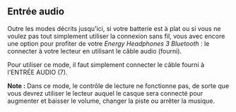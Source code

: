 ## Entrée audio

Outre les modes décrits jusqu'ici, si votre batterie est à plat ou si vous ne voulez pas tout simplement utiliser la connexion sans fil, vous avec encore une option pour profiter de votre *Energy Headphones 3 Bluetooth* : le connecter à votre lecteur en utilisant le câble audio (fourni).

Pour utiliser ce mode, il faut simplement connecter le câble fourni à l'ENTRÉE AUDIO (7).
	
**Note :** Dans ce mode, le contrôle de lecture ne fonctionne pas, de sorte que vous devrez utiliser le lecteur auquel le casque sera connecté pour augmenter et baisser le volume, changer la piste ou arrêter la musique.
